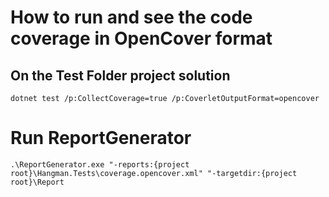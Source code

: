 ﻿# How to run and see the code coverage in OpenCover format
## On the Test Folder project solution
``` 
dotnet test /p:CollectCoverage=true /p:CoverletOutputFormat=opencover
```

# Run ReportGenerator
``` 
.\ReportGenerator.exe "-reports:{project root}\Hangman.Tests\coverage.opencover.xml" "-targetdir:{project root}\Report
```